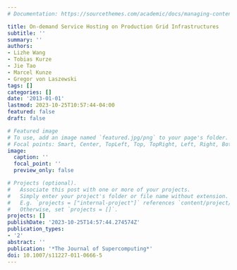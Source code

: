 ```yaml
---
# Documentation: https://sourcethemes.com/academic/docs/managing-content/

title: On-demand Service Hosting on Production Grid Infrastructures
subtitle: ''
summary: ''
authors:
- Lizhe Wang
- Tobias Kurze
- Jie Tao
- Marcel Kunze
- Gregor von Laszewski
tags: []
categories: []
date: '2013-01-01'
lastmod: 2023-10-25T10:57:44-04:00
featured: false
draft: false

# Featured image
# To use, add an image named `featured.jpg/png` to your page's folder.
# Focal points: Smart, Center, TopLeft, Top, TopRight, Left, Right, BottomLeft, Bottom, BottomRight.
image:
  caption: ''
  focal_point: ''
  preview_only: false

# Projects (optional).
#   Associate this post with one or more of your projects.
#   Simply enter your project's folder or file name without extension.
#   E.g. `projects = ["internal-project"]` references `content/project/deep-learning/index.md`.
#   Otherwise, set `projects = []`.
projects: []
publishDate: '2023-10-25T14:57:44.274574Z'
publication_types:
- '2'
abstract: ''
publication: '*The Journal of Supercomputing*'
doi: 10.1007/s11227-011-0666-5
---
```

